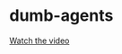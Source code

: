 # dumb-agents

[Watch the video](https://raw.githubusercontent.com/notabee/dumb-agents/blob/main/maze_with_faster_agents.mp4)

